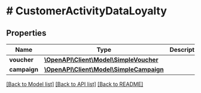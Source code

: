 # # CustomerActivityDataLoyalty

## Properties

Name | Type | Description | Notes
------------ | ------------- | ------------- | -------------
**voucher** | [**\OpenAPI\Client\Model\SimpleVoucher**](SimpleVoucher.md) |  | [optional]
**campaign** | [**\OpenAPI\Client\Model\SimpleCampaign**](SimpleCampaign.md) |  | [optional]

[[Back to Model list]](../../README.md#models) [[Back to API list]](../../README.md#endpoints) [[Back to README]](../../README.md)
